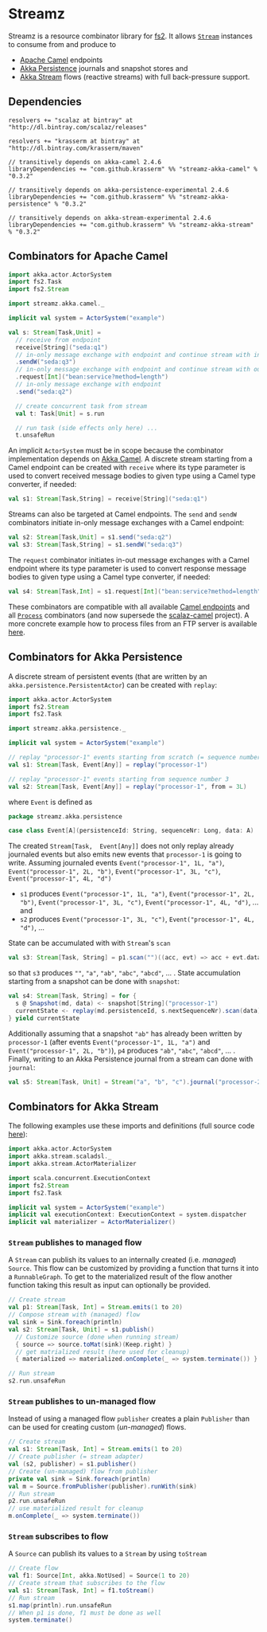 Streamz
=======

Streamz is a resource combinator library for [fs2](https://github.com/functional-streams-for-scala/fs2). It allows [`Stream`](https://oss.sonatype.org/service/local/repositories/releases/archive/co/fs2/fs2-core_2.12.0-M5/0.9.0-RC1/fs2-core_2.12.0-M5-0.9.0-RC1-javadoc.jar/!/fs2/Stream.html) instances to consume from and produce to

- [Apache Camel](http://camel.apache.org/) endpoints
- [Akka Persistence](http://doc.akka.io/docs/akka/2.4/scala/persistence.html) journals and snapshot stores and
- [Akka Stream](http://doc.akka.io/docs/akka/2.4/scala/stream/index.html) flows (reactive streams) with full back-pressure support.

Dependencies
------------

    resolvers += "scalaz at bintray" at "http://dl.bintray.com/scalaz/releases"

    resolvers += "krasserm at bintray" at "http://dl.bintray.com/krasserm/maven"

    // transitively depends on akka-camel 2.4.6
    libraryDependencies += "com.github.krasserm" %% "streamz-akka-camel" % "0.3.2"

    // transitively depends on akka-persistence-experimental 2.4.6
    libraryDependencies += "com.github.krasserm" %% "streamz-akka-persistence" % "0.3.2"

    // transitively depends on akka-stream-experimental 2.4.6
    libraryDependencies += "com.github.krasserm" %% "streamz-akka-stream" % "0.3.2"

Combinators for Apache Camel
----------------------------

```scala
import akka.actor.ActorSystem
import fs2.Task
import fs2.Stream

import streamz.akka.camel._

implicit val system = ActorSystem("example")

val s: Stream[Task,Unit] =
  // receive from endpoint
  receive[String]("seda:q1")
  // in-only message exchange with endpoint and continue stream with in-message
  .sendW("seda:q3")
  // in-only message exchange with endpoint and continue stream with out-message
  .request[Int]("bean:service?method=length")
  // in-only message exchange with endpoint
  .send("seda:q2")

  // create concurrent task from stream
  val t: Task[Unit] = s.run

  // run task (side effects only here) ...
  t.unsafeRun
```

An implicit ``ActorSystem`` must be in scope  because the combinator implementation depends on [Akka Camel](http://doc.akka.io/docs/akka/2.3.11/scala/camel.html). A discrete stream starting from a Camel endpoint can be created with ``receive`` where its type parameter is used to convert received message bodies to given type using a Camel type converter, if needed:

```scala
val s1: Stream[Task,String] = receive[String]("seda:q1")
```

Streams can also be targeted at Camel endpoints. The ``send`` and ``sendW`` combinators initiate in-only message exchanges with a Camel endpoint:

```scala
val s2: Stream[Task,Unit] = s1.send("seda:q2")
val s3: Stream[Task,String] = s1.sendW("seda:q3")
```
    
The ``request`` combinator initiates in-out message exchanges with a Camel endpoint where its type parameter is used to convert response message bodies to given type using a Camel type converter, if needed:

```scala
val s4: Stream[Task,Int] = s1.request[Int]("bean:service?method=length")
```
   
These combinators are compatible with all available [Camel endpoints](http://camel.apache.org/components.html) and all [`Process`](http://docs.typelevel.org/api/scalaz-stream/stable/latest/doc/#scalaz.stream.Process) combinators (and now supersede the [scalaz-camel](https://github.com/krasserm/scalaz-camel) project). A more concrete example how to process files from an FTP server is available [here](https://github.com/krasserm/streamz/blob/master/streamz-akka-camel/src/test/scala/streamz/example/FtpExample.scala).

Combinators for Akka Persistence
--------------------------------

A discrete stream of persistent events (that are written by an ``akka.persistence.PersistentActor``) can be created with ``replay``: 

```scala
import akka.actor.ActorSystem
import fs2.Stream
import fs2.Task

import streamz.akka.persistence._

implicit val system = ActorSystem("example")

// replay "processor-1" events starting from scratch (= sequence number 1)
val s1: Stream[Task, Event[Any]] = replay("processor-1")

// replay "processor-1" events starting from sequence number 3
val s2: Stream[Task, Event[Any]] = replay("processor-1", from = 3L)
```

where `Event` is defined as
 
```scala
package streamz.akka.persistence

case class Event[A](persistenceId: String, sequenceNr: Long, data: A)
```

The created ``Stream[Task,  Event[Any]]`` does not only replay already journaled events but also emits new events that ``processor-1`` is going to write. Assuming journaled events  ``Event("processor-1", 1L, "a")``, ``Event("processor-1", 2L, "b")``, ``Event("processor-1", 3L, "c")``, ``Event("processor-1", 4L, "d")``
 
- ``s1`` produces ``Event("processor-1", 1L, "a")``, ``Event("processor-1", 2L, "b")``, ``Event("processor-1", 3L, "c")``, ``Event("processor-1", 4L, "d")``, ... and 
- ``s2`` produces ``Event("processor-1", 3L, "c")``, ``Event("processor-1", 4L, "d")``, ... 

State can be accumulated with with ``Stream``'s ``scan``

```scala
val s3: Stream[Task, String] = p1.scan("")((acc, evt) => acc + evt.data)
```

so that ``s3`` produces ``""``, ``"a"``, ``"ab"``, ``"abc"``, ``"abcd"``, ... . State accumulation starting from a snapshot can be done with ``snapshot``:
 
```scala
val s4: Stream[Task, String] = for {
  s @ Snapshot(md, data) <- snapshot[String]("processor-1")
  currentState <- replay(md.persistenceId, s.nextSequenceNr).scan(data)((acc, evt) => acc + evt.data)
} yield currentState
```

Additionally assuming that a snapshot ``"ab"`` has already been written by ``processor-1`` (after events ``Event("processor-1", 1L, "a")`` and ``Event("processor-1", 2L, "b")``), ``p4`` produces ``"ab"``, ``"abc"``, ``"abcd"``, ... . Finally, writing to an Akka Persistence journal from a stream can done with ``journal``:

```scala
val s5: Stream[Task, Unit] = Stream("a", "b", "c").journal("processor-2")
```

Combinators for Akka Stream
---------------------------

The following examples use these imports and definitions (full source code [here](https://github.com/krasserm/streamz/blob/master/streamz-akka-stream/src/test/scala/streamz/akka/stream/example/AkkaStreamExample.scala)):

```scala
import akka.actor.ActorSystem
import akka.stream.scaladsl._
import akka.stream.ActorMaterializer

import scala.concurrent.ExecutionContext
import fs2.Stream
import fs2.Task

implicit val system = ActorSystem("example")
implicit val executionContext: ExecutionContext = system.dispatcher
implicit val materializer = ActorMaterializer()
```

### `Stream` publishes to managed flow

A `Stream` can publish its values to an internally created (i.e. *managed*) `Source`.
This flow can be customized by providing a function that turns it into a `RunnableGraph`.
To get to the materialized result of the flow another function taking this result
as input can optionally be provided.

```scala
// Create stream
val p1: Stream[Task, Int] = Stream.emits(1 to 20)
// Compose stream with (managed) flow
val sink = Sink.foreach(println)
val s2: Stream[Task, Unit] = s1.publish()
  // Customize source (done when running stream)
  { source => source.toMat(sink)(Keep.right) }
  // get matrialized result (here used for cleanup)
  { materialized => materialized.onComplete(_ => system.terminate()) }

// Run stream
s2.run.unsafeRun
```

### `Stream` publishes to un-managed flow

Instead of using a managed flow `publisher` creates a plain `Publisher` than can
be used for creating custom (*un-managed*) flows.

```scala
// Create stream
val s1: Stream[Task, Int] = Stream.emits(1 to 20)
// Create publisher (= stream adapter)
val (s2, publisher) = s1.publisher()
// Create (un-managed) flow from publisher
private val sink = Sink.foreach(println)
val m = Source.fromPublisher(publisher).runWith(sink)
// Run stream
p2.run.unsafeRun
// use materialized result for cleanup
m.onComplete(_ => system.terminate())
```

### `Stream` subscribes to flow

A `Source` can publish its values to a `Stream` by using `toStream`

```scala
// Create flow
val f1: Source[Int, akka.NotUsed] = Source(1 to 20)
// Create stream that subscribes to the flow
val s1: Stream[Task, Int] = f1.toStream()
// Run stream
s1.map(println).run.unsafeRun
// When p1 is done, f1 must be done as well
system.terminate()
```
